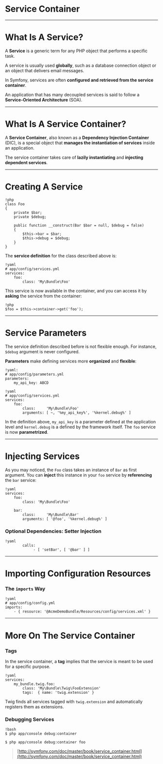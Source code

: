# Service Container

---

# What Is A Service?

A **Service** is a generic term for any PHP object that performs a specific task.

A service is usually used **globally**, such as a database connection object or an
object that delivers email messages.

In Symfony, services are often **configured and retrieved from the service
container**.

An application that has many decoupled services is said to follow a
**Service-Oriented Architecture** (SOA).

---

# What Is A Service Container?

A **Service Container**, also known as a **Dependency Injection Container**
(DIC), is a special object that **manages the instantiation of services** inside
an application.

The service container takes care of **lazily instantiating** and **injecting
dependent services**.

---

# Creating A Service

    !php
    class Foo
    {
        private $bar;
        private $debug;

        public function __construct(Bar $bar = null, $debug = false)
        {
            $this->bar = $bar;
            $this->debug = $debug;
        }
    }

The **service definition** for the class described above is:

    !yaml
    # app/config/services.yml
    services:
        foo:
            class: 'My\Bundle\Foo'

This service is now available in the container, and you can access it by
**asking** the service from the container:

    !php
    $foo = $this->container->get('foo');

---

# Service Parameters

The service definition described before is not flexible enough. For instance,
`$debug` argument is never configured.

**Parameters** make defining services more **organized** and **flexible**:

    !yaml:
    # app/config/parameters.yml
    parameters:
        my_api_key: ABCD

    !yaml
    # app/config/services.yml
    services:
        foo:
            class:     'My\Bundle\Foo'
            arguments: [ ~, '%my_api_key%', '%kernel.debug%' ]

In the definition above, `my_api_key` is a parameter defined at the application level and
`kernel.debug` is a defined by the framework itself. The `foo` service is now **parametrized**.

---

# Injecting Services

As you may noticed, the `Foo` class takes an instance of `Bar` as first
argument. You can **inject** this instance in your `foo` service by
**referencing** the `bar` service:

    !yaml
    services:
        foo:
            class: 'My\Bundle\Foo'

        bar:
            class:     'My\Bundle\Bar'
            arguments: [ '@foo', '%kernel.debug%' ]

### Optional Dependencies: Setter Injection

    !yaml
            calls:
                 - [ 'setBar', [ '@bar' ] ]

---

# Importing Configuration Resources

### The `imports` Way

    !yaml
    # app/config/config.yml
    imports:
        - { resource: '@AcmeDemoBundle/Resources/config/services.xml' }

---

# More On The Service Container

### Tags

In the service container, a **tag** implies that the service is meant to be used
for a specific purpose.

    !yaml
    services:
        my_bundle.twig.foo:
            class: 'My\Bundle\Twig\FooExtension'
            tags:  { name: 'twig.extension' }

Twig finds all services tagged with `twig.extension` and automatically registers
them as extensions.

### Debugging Services

    !bash
    $ php app/console debug:container

    $ php app/console debug:container foo

> [http://symfony.com/doc/master/book/service_container.html](http://symfony.com/doc/master/book/service_container.html)

